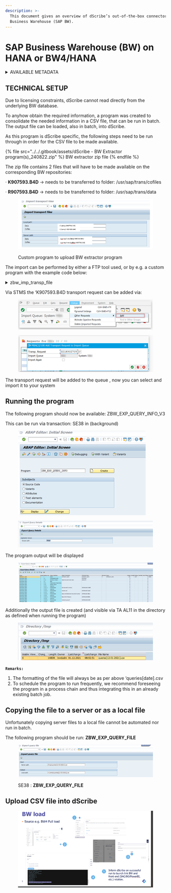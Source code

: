 ```yaml
---
description: >-
  This document gives an overview of dScribe’s out-of-the-box connector for SAP
  Business Warehouse (SAP BW).
---
```


# SAP Business Warehouse (BW) on HANA or BW4/HANA

<details>

<summary>AVAILABLE METADATA</summary>

Via this file based connector, all SAP BW queries available in a SAP BW client can be automatically cataloged, including information on which InfoProvider these are built.

&#x20;The following metadata is retrieved per BW Query: (in bold indicated the fields made visible in dScribe). Some of the fields are not used but are made available as per standard output by SAP.

* **MAPNAME**: the technical name of the BW query
* NODE\_KEY: L1 hierarchy
* RELATKEY: the hierarchical structure used to link objects which eachother
* **OBJECT**: Type of SAP BW object (Query, CompositeProvider, DatastoreObject, Filter,Characteristic restriction, Selection, Variable,..)
* **TEXT:** the description of the query
* VALUE: the technical value of the individual BW object (per line
* OBJVERS: brings along whether or not the object is ‘A(ctive)’ and thus usable.
* COMPID: technical field containing the query name (only on the query available)
* VERSION: technical field containing the version of the object (not used further in dScribe)
* COMPDIM: technical field containing the dimension of the object (not used further in dScribe)
* OBJSTAT: description of the ‘OBJVERS’ object (ACT being Active)
* CONTREL: not used
* CONTTIMESTMP: not used
* OWNER: the person who originally created the BW query
* BWAPPL: not used
* ACTIVFL: ‘X’ indicates the object is active
* TIMESTMP: Timestamp of last change of the BW query
* TSTPNM: Name of the person that has last changed the object
* TSTPDAT: Date of the last change
* TSTPTIM: Time of the last change
* LASTUSED: Timestamp of the last time the object was used
* CREATED: Timestamp of creation of the BW query
* CHANGED\_WITH: not used
* INFOAREA: SAP BW Infoarea under which the BW query is saved.&#x20;

</details>

## TECHNICAL SETUP

Due to licensing constraints, dScribe cannot read directly from the underlying BW database.

To anyhow obtain the required information, a program was created to consolidate the needed information in a CSV file, that can be run in batch. The output file can be loaded, also in batch, into dScribe.

As this program is dScribe specific, the following steps need to be run through in order for the CSV file to be made available.

{% file src="../../.gitbook/assets/dScribe - BW Extractor program(s)_240822.zip" %}
BW extractor zip file
{% endfile %}

The zip file contains 2 files that will have to be made available on the corresponding BW repositories:

·         **K907593.B4D** -> needs to be transferred to folder: /usr/sap/trans/cofiles

·         **R907593.B4D** -> needs to be transferred to folder: /usr/sap/trans/data

<figure><img src="../../.gitbook/assets/image (1).png" alt=""><figcaption><p>Custom program to upload BW extractor program</p></figcaption></figure>

The import can be performed by either a FTP tool used, or by e.g. a custom program with the example code below:

<details>

<summary>zbw_imp_transp_file</summary>

REPORT zbw\_imp\_transp\_file MESSAGE-ID zbw\_exp\_query\_info.

INCLUDE zbw\_imp\_transp\_filesrc. " UI

START-OF-SELECTION.

START-OF-SELECTION.&#x20;

CALL FUNCTION 'ARCHIVFILE\_CLIENT\_TO\_SERVER'&#x20;

EXPORTING&#x20;

path = lfile&#x20;

targetpath = file&#x20;

EXCEPTIONS&#x20;

error\_file = 1&#x20;

OTHERS = 2.&#x20;

IF sy-subrc <> 0.&#x20;

MESSAGE i001.

ELSE.&#x20;

CALL FUNCTION 'ARCHIVFILE\_CLIENT\_TO\_SERVER'&#x20;

EXPORTING&#x20;

path = co\_lfile&#x20;

targetpath = co\_file&#x20;

EXCEPTIONS error\_file = 1&#x20;

OTHERS = 2.

&#x20;IF sy-subrc <> 0.&#x20;

MESSAGE i001.&#x20;

ELSE.&#x20;

MESSAGE s002.&#x20;

ENDIF.&#x20;

ENDIF.

</details>

Via STMS the ‘K907593.B4D transport request can be added via:

<figure><img src="../../.gitbook/assets/Import transport files2.png" alt=""><figcaption></figcaption></figure>

<figure><img src="../../.gitbook/assets/Import transport files3.png" alt=""><figcaption></figcaption></figure>

The transport request will be added to the queue , now you can select and import it to your system

## Running the program

The following program should now be available: ZBW\_EXP\_QUERY\_INFO\_V3

&#x20;This can be run via transaction: SE38 in (background)

<figure><img src="../../.gitbook/assets/Import transport files4.png" alt=""><figcaption></figcaption></figure>

<figure><img src="../../.gitbook/assets/Import transport files5.png" alt=""><figcaption></figcaption></figure>

&#x20;The program output will be displayed

<figure><img src="../../.gitbook/assets/Import transport files6.png" alt=""><figcaption></figcaption></figure>

Additionally the output file is created (and visible via TA AL11 in the directory as defined when running the program)

<figure><img src="../../.gitbook/assets/Picture12.jpg" alt=""><figcaption></figcaption></figure>

**`Remarks:`**

1. The formatting of the file will always be as per above ‘queries\[date].csv&#x20;
2. To schedule the program to run frequently, we recommend foreseeing the program in a process chain and thus integrating this in an already existing batch job.

## Copying the file to a server or as a local file

Unfortunately copying server files to a local file cannot be automated nor run in batch.

&#x20;The following program should be run: **ZBW\_EXP\_QUERY\_FILE**

<figure><img src="../../.gitbook/assets/Import transport files8.png" alt=""><figcaption><p>SE38 : <strong>ZBW_EXP_QUERY_FILE</strong></p></figcaption></figure>

## Upload CSV file into dScribe

<figure><img src="../../.gitbook/assets/Upload BW in dScribe1.png" alt=""><figcaption></figcaption></figure>







